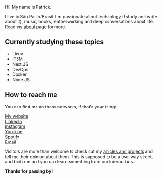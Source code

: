 Hi! My name is Patrick.

I live in São Paulo/Brasil. I'm passionate about technology (I study and write about it), music, books, leatherworking and deep conversations about life. Read my [about](https://www.patrickcamillo.com/en/about/) page for more.

## Currently studying these topics

- Linux
- ITSM
- Next.JS
- DevOps
- Docker
- Node.JS

## How to reach me

You can find me on these networks, if that's your thing:

[My website](https://www.patrickcamillo.com/)  
[LinkedIn](https://www.linkedin.com/in/patrickcamillo/)  
[Instagram](https://www.instagram.com/patrickcamillo_/)  
[YouTube](https://www.youtube.com/c/PatrickCamillo)  
[Spotify](https://open.spotify.com/user/31nk7asusyvagli4tqubzad3755y)  
[Email](mailto:patrick.camillo@outlook.com)  

Visitors are more than welcome to check out my [articles and projects](https://www.patrickcamillo.com/en/blog/) and tell me their opinion about them. This is supposed to be a two-way street, and both me and you can learn something from our interactions.

**Thanks for passing by!**
